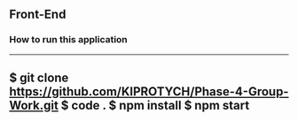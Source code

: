 ## Front-End

### How to run this application
---
$ git clone https://github.com/KIPROTYCH/Phase-4-Group-Work.git
$ code .
$ npm install
$ npm start
---